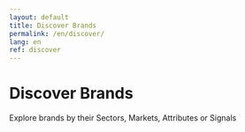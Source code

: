 ```yaml
---
layout: default
title: Discover Brands
permalink: /en/discover/
lang: en
ref: discover
---
```


<!-- Hero Panel -->

<div class="discover-hero">
  <div class="discover-hero__content">
    <h1 class="discover-hero__heading">Discover Brands</h1>
    <p class="discover-hero__subtitle">Explore brands by their Sectors, Markets, Attributes or Signals</p>
  </div>
</div>
